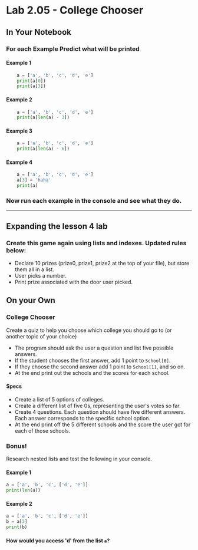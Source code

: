 # Lab 2.05 - College Chooser

## In Your Notebook

### For each Example Predict what will be printed

#### Example 1

```python
    a = ['a', 'b', 'c', 'd', 'e']
    print(a[0])
    print(a[3])
```
#### Example 2

```python
    a = ['a', 'b', 'c', 'd', 'e']
    print(a[len(a) - 3])
```
#### Example 3

```python
    a = ['a', 'b', 'c', 'd', 'e']
    print(a[len(a) - 6])
```
    
#### Example 4    
```python
    a = ['a', 'b', 'c', 'd', 'e']
    a[3] = 'haha'
    print(a)
```
### Now run each example in the console and see what they do.

----------------------------------
## Expanding the lesson 4 lab
### Create this game again using lists and indexes. Updated rules below: 
 * Declare 10 prizes (prize0, prize1, prize2 at the top of your file), but store them all in a list.
 * User picks a number.
 * Print prize associated with the door user picked. 

## On your Own
### College Chooser
Create a quiz to help you choose which college you should go to (or another topic of your choice) 
* The program should ask the user a question and list five possible answers. 
* If the student chooses the first answer, add 1 point to `School[0]`. 
* If they choose the second answer add 1 point to `School[1]`, and so on. 
* At the end print out the schools and the scores for each school. 

#### Specs
* Create a list of 5 options of colleges.
* Create a different list of five 0s, representing the user's votes so far.
* Create 4 questions. Each question should have five different answers. Each answer corresponds to the specific school option.
* At the end print off the 5 different schools and the score the user got for each of those schools. 

### Bonus!
Research nested lists and test the following in your console.

#### Example 1 

```python
a = ['a', 'b', 'c', ['d', 'e']]
print(len(a))
```

#### Example 2

```python
a = ['a', 'b', 'c', ['d', 'e']]
b = a[3]
print(b)
```

#### How would you access 'd' from the list `a`? 
